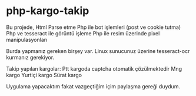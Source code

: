 # php-kargo-takip
Bu projede,
Html Parse etme
Php ile bot işlemleri (post ve cookie tutma)
Php ve tesseract ile görüntü işleme
Php ile resim üzerinde pixel manipulasyonları


Burda yapmanız gereken birşey var.
Linux sunucunuz üzerine tesseract-ocr kurmanız gerekiyor.

Takip yapılan kargolar:
Ptt kargoda captcha otomatik çözülmektedir
Mng kargo
Yurtiçi kargo
Sürat kargo

Uygulama yapacaktım fakat vazgeçtiğim içim paylaşma gereği duydum.
